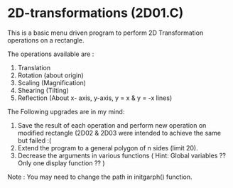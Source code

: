 # 2D-transformations (2D01.C)
This is a basic menu driven program to perform 2D Transformation operations on a rectangle.

The operations available are :
1. Translation
2. Rotation (about origin)
3. Scaling (Magnification)
4. Shearing (Tilting)
5. Reflection (About x- axis, y-axis, y = x & y = -x lines)

The Following upgrades are in my mind:

1. Save the result of each operation and perform new operation on modified rectangle (2D02 & 2D03 were intended to achieve the same but failed :( 
2. Extend the program to a general polygon of n sides (limit 20).
3. Decrease the arguments in various functions ( Hint: Global variables ?? Only one display function ?? )

Note : You may need to change the path in initgarph() function.

